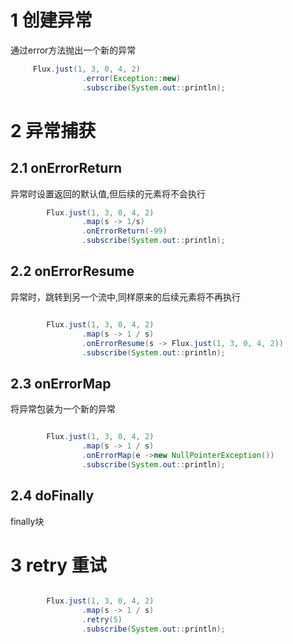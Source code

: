 # 1 创建异常
通过error方法抛出一个新的异常

```java
     Flux.just(1, 3, 0, 4, 2)
                .error(Exception::new)
                .subscribe(System.out::println);


```


# 2 异常捕获

## 2.1 onErrorReturn

异常时设置返回的默认值,但后续的元素将不会执行

```java
        Flux.just(1, 3, 0, 4, 2)
                .map(s -> 1/s)
                .onErrorReturn(-99)
                .subscribe(System.out::println);

```


## 2.2 onErrorResume

异常时，跳转到另一个流中,同样原来的后续元素将不再执行

```java

        Flux.just(1, 3, 0, 4, 2)
                .map(s -> 1 / s)
                .onErrorResume(s -> Flux.just(1, 3, 0, 4, 2))
                .subscribe(System.out::println);
```

##  2.3 onErrorMap 

将异常包装为一个新的异常

```java

        Flux.just(1, 3, 0, 4, 2)
                .map(s -> 1 / s)
                .onErrorMap(e ->new NullPointerException())
                .subscribe(System.out::println);

```

## 2.4 doFinally

finally块



# 3 retry 重试

```java

        Flux.just(1, 3, 0, 4, 2)
                .map(s -> 1 / s)
                .retry(5)
                .subscribe(System.out::println);
```
